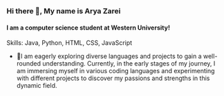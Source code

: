 ### Hi there 👋, My name is Arya Zarei
#### I am a computer science student at Western University!

Skills: Java, Python, HTML, CSS, JavaScript

- 🔭I am eagerly exploring diverse languages and projects to gain a well-rounded understanding. Currently, in the early stages of my journey, I am immersing myself in various coding languages and experimenting with different projects to discover my passions and strengths in this dynamic field.
